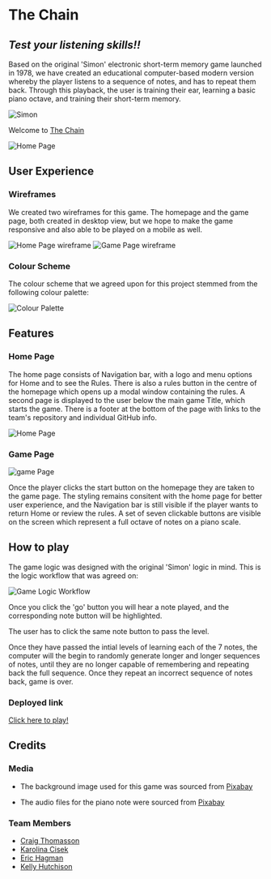 #  **The Chain**  
## *Test your listening skills!!*

Based on the original 'Simon' electronic short-term memory game launched in 1978, we have created an educational computer-based modern version whereby the player listens to a sequence of notes, and has to repeat them back. Through this playback, the user is training their ear, learning a basic piano octave, and training their short-term memory. 

![Simon](src/assets/image/simon.PNG)

Welcome to <a href="https://craigthomasson.github.io/team-5-music-game-/" target="_blank" rel="noopener">The Chain</a>

![Home Page](./screenshot.png)

## User Experience

### Wireframes

We created two wireframes for this game. The homepage and the game page, both created in desktop view, but we hope to make the game responsive and also able to be played on a mobile as well. 

![Home Page wireframe](src/assets/image/homepage-wireframe.PNG)
![Game Page wireframe](src/assets/image/gamepage-wireframe.PNG)

### Colour Scheme

The colour scheme that we agreed upon for this project stemmed from the following colour palette:

![Colour Palette](src/assets/image/colour-scheme.png)

## Features

### Home Page

The home page consists of  Navigation bar, with a logo and menu options for Home and to see the Rules. There is also a rules button in the centre of the homepage which opens up a modal window containing the rules. A second page is displayed to the user below the main game Title, which starts the game. There is a footer at the bottom of the page with links to the team's repository and individual GitHub info. 

![Home Page](src/assets/image/homepage.PNG)

### Game Page

![game Page](src/assets/image/gamepage.PNG)

Once the player clicks the start button on the homepage they are taken to the game page. The styling remains consitent with the home page for better user experience, and the Navigation bar is still visible if the player wants to return Home or review the rules. A set of seven clickable buttons are visible on the screen which represent a full octave of notes on a piano scale. 

## How to play

The game logic was designed with the original 'Simon' logic in mind. This is the logic workflow that was agreed on:

![Game Logic Workflow](src/assets/image/workflow-logic.jpg)

Once you click the 'go' button you will hear a note played, and the corresponding note button will be highlighted. 

The user has to click the same note button to pass the level. 

Once they have passed the intial levels of learning each of the 7 notes, the computer will the begin to randomly generate longer and longer sequences of notes, until they are no longer capable of remembering and repeating back the full sequence. Once they repeat an incorrect sequence of notes back, game is over. 

### Deployed link

[Click here to play!](https://craigthomasson.github.io/team-5-music-game-/)

## Credits

### Media

* The background image used for this game was sourced from [Pixabay](https://pixabay.com/images/search/music%20background/?pagi=7)

* The audio files for the piano note were sourced from [Pixabay](https://pixabay.com/sound-effects/search/octave/)

### Team Members

* [Craig Thomasson](https://www.linkedin.com/in/craig-thomasson-webdev/)
* [Karolina Cisek](https://www.linkedin.com/in/k-c-n/)
* [Eric Hagman](https://www.linkedin.com/in/erikhgm/)
* [Kelly Hutchison](https://www.linkedin.com/in/kellyhutchison/)

